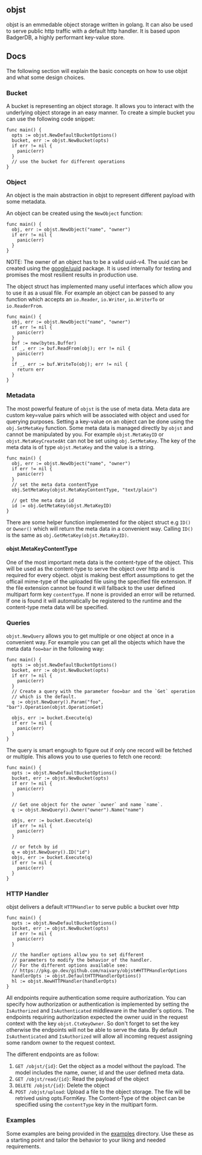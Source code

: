 ## objst

objst is an emmedable object storage written in golang. It can also be used to serve public
http traffic with a default http handler. It is based upon BadgerDB, a highly performant key-value store.

## Docs

The following section will explain the basic concepts on how to use objst and what some design choices.

### Bucket

A bucket is representing an object storage. It allows you to interact with the underlying
object storage in an easy manner. To create a simple bucket you can use the following code snippet:

```golang
func main() {
  opts := objst.NewDefaultBucketOptions()
  bucket, err := objst.NewBucket(opts)
  if err != nil {
    panic(err)
  }
  // use the bucket for different operations
}
```

### Object

An object is the main abstraction in objst to represent different payload with some metadata.

An object can be created using the `NewObject` function:

```golang
func main() {
  obj, err := objst.NewObject("name", "owner")
  if err != nil {
    panic(err)
  }
}
```

NOTE: The owner of an object has to be a valid uuid-v4. The uuid can be created using the
[google/uuid](https://github.com/google/uuid) package. It is used internally for testing
and promises the most resilient results in production use.

The object struct has implemented many useful interfaces which allow you to use it as a
usual file. For example an object can be passed to any function which accepts an `io.Reader`,
`io.Writer`, `io.WriterTo` or `io.ReaderFrom`.

```golang
func main() {
  obj, err := objst.NewObject("name", "owner")
  if err != nil {
    panic(err)
  }
  buf := new(bytes.Buffer)
  if _, err := buf.ReadFrom(obj); err != nil {
    panic(err)
  }
  if _, err := buf.WriteTo(obj); err != nil {
    return err
  }
}
```

### Metadata

The most powerful feature of `objst` is the use of meta data. Meta data are custom key=value
pairs which will be associated with object and used for querying purposes. Setting a key-value
on an object can be done using the `obj.SetMetaKey` function. Some meta data is managed directly
by `objst` and cannot be manipulated by you. For example `objst.MetaKeyID` or `objst.MetaKeyCreatedAt`
can not be set using `obj.SetMetaKey`. The key of the meta data is of type `objst.MetaKey` and the value
is a string.

```golang
func main() {
  obj, err := objst.NewObject("name", "owner")
  if err != nil {
    panic(err)
  }
  // set the meta data contentType
  obj.SetMetaKey(objst.MetaKeyContentType, "text/plain")

  // get the meta data id
  id := obj.GetMetaKey(objst.MetaKeyID)
}
```

There are some helper function implemented for the object struct e.g `ID()` or `Owner()` which will return the
meta data in a convenient way. Calling `ID()` is the same as `obj.GetMetaKey(objst.MetaKeyID)`.

#### objst.MetaKeyContentType

One of the most important meta data is the content-type of the object. This will be used as the content-type to
serve the object over http and is required for every object. objst is making best effort assumptions to get the officail
mime-type of the uploaded file using the specified file extension. If the file extension cannot be found it will fallback
to the user defined multipart form key `contentType`. If none is provided an error will be returned. If one is found it will
automatically be registered to the runtime and the content-type meta data will be specified.

### Queries

`objst.NewQuery` allows you to get multiple or one object at once in a convenient way. For example
you can get all the objects which have the meta data `foo=bar` in the following way:

```golang
func main() {
  opts := objst.NewDefaultBucketOptions()
  bucket, err := objst.NewBucket(opts)
  if err != nil {
    panic(err)
  }
  // Create a query with the parameter foo=bar and the `Get` operation
  // which is the default.
  q := objst.NewQuery().Param("foo", "bar").Operation(objst.OperationGet)

  objs, err := bucket.Execute(q)
  if err != nil {
    panic(err)
  }
}
```

The query is smart engough to figure out if only one record will be fetched or multiple. This allows you
to use queries to fetch one record:

```golang
func main() {
  opts := objst.NewDefaultBucketOptions()
  bucket, err := objst.NewBucket(opts)
  if err != nil {
    panic(err)
  }

  // Get one object for the owner `owner` and name `name`.
  q := objst.NewQuery().Owner("owner").Name("name")

  objs, err := bucket.Execute(q)
  if err != nil {
    panic(err)
  }

  // or fetch by id
  q = objst.NewQuery().ID("id")
  objs, err := bucket.Execute(q)
  if err != nil {
    panic(err)
  }
}
```

### HTTP Handler

objst delivers a default `HTTPHandler` to serve public a bucket over http

```golang
func main() {
  opts := objst.NewDefaultBucketOptions()
  bucket, err := objst.NewBucket(opts)
  if err != nil {
    panic(err)
  }

  // the handler options allow you to set different
  // parameters to modify the behavior of the handler.
  // For the different options available see:
  // https://pkg.go.dev/github.com/naivary/objst#HTTPHandlerOptions
  handlerOpts := objst.DefaultHTTPHandlerOptions()
  hl := objst.NewHTTPHandler(handlerOpts)
}
```

All endpoints require authentication some require authorization. You can specify
how authorization or authentication is implemented by setting the `IsAuthorized`
and `IsAuthenticated` middleware in the handler's options. The endpoints requiring
authorization expected the owner uuid in the request context with the key
`objst.CtxKeyOwner`. So don't forget to set the key otherwise the endpoints
will not be able to serve the data. By default `IsAuthenticated` and `IsAuthorized` will
allow all incoming request assigning some random owner to the request context.

The different endpoints are as follow:

1. `GET /objst/{id}`: Get the object as a model without the payload. The model includes the name, owner, id and the user defined meta data.
2. `GET /objst/read/{id}`: Read the payload of the object
3. `DELETE /objst/{id}`: Delete the object
4. `POST /objst/upload`: Upload a file to the object storage. The file will be retrived using opts.FormKey. The Content-Type of
   the object can be specified using the `contentType` key in the multipart form.

### Examples

Some examples are being provided in the [examples](./examples) directory. Use these as a starting point
and tailor the behavior to your liking and needed requirements.
